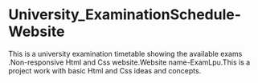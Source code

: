 # University_ExaminationSchedule-Website
This is a university examination timetable showing the available exams .Non-responsive Html and Css website.Website name-ExamLpu.This is a project work with basic Html and Css  ideas and concepts.
